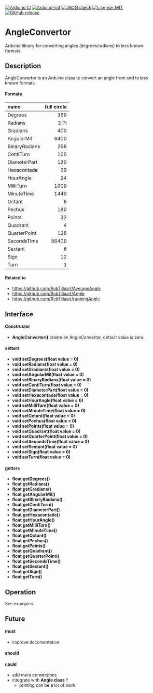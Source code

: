 
[![Arduino CI](https://github.com/RobTillaart/AngleConvertor/workflows/Arduino%20CI/badge.svg)](https://github.com/marketplace/actions/arduino_ci)
[![Arduino-lint](https://github.com/RobTillaart/AngleConvertor/actions/workflows/arduino-lint.yml/badge.svg)](https://github.com/RobTillaart/AngleConvertor/actions/workflows/arduino-lint.yml)
[![JSON check](https://github.com/RobTillaart/AngleConvertor/actions/workflows/jsoncheck.yml/badge.svg)](https://github.com/RobTillaart/AngleConvertor/actions/workflows/jsoncheck.yml)
[![License: MIT](https://img.shields.io/badge/license-MIT-green.svg)](https://github.com/RobTillaart/AngleConvertor/blob/master/LICENSE)
[![GitHub release](https://img.shields.io/github/release/RobTillaart/AngleConvertor.svg?maxAge=3600)](https://github.com/RobTillaart/AngleConvertor/releases)


# AngleConvertor

Arduino library for converting angles (degrees/radians) to less known formats.


## Description

AngleConvertor is an Arduino class to convert an angle from and to less known formats.


#### Formats


|  name           |  full circle  |
|:----------------|--------------:|
|  Degrees        |          360  |
|  Radians        |         2 PI  |
|  Gradians       |          400  |
|  AngularMil     |         6400  |
|  BinaryRadians  |          256  |
|  CentiTurn      |          100  |
|  DiameterPart   |          120  |
|  Hexacontade    |           60  |
|  HourAngle      |           24  |
|  MilliTurn      |         1000  |
|  MinuteTime     |         1440  |
|  Octant         |            8  |
|  Pechus         |          180  |
|  Points         |           32  |
|  Quadrant       |            4  |
|  QuarterPoint   |          128  |
|  SecondsTime    |        86400  |
|  Sextant        |            6  |
|  Sign           |           12  |
|  Turn           |            1  |


#### Related to
- https://github.com/RobTillaart/AverageAngle
- https://github.com/RobTillaart/Angle
- https://github.com/RobTillaart/runningAngle


## Interface

#### Constructor

- **AngleConvertor()** create an AngleConvertor, default value is zero.


#### setters

- **void setDegrees(float value = 0)**
- **void setRadians(float value = 0)**
- **void setGradians(float value = 0)**
- **void setAngularMil(float value = 0)**
- **void setBinaryRadians(float value = 0)**
- **void setCentiTurn(float value = 0)**
- **void setDiameterPart(float value = 0)**
- **void setHexacontade(float value = 0)**
- **void setHourAngle(float value = 0)**
- **void setMilliTurn(float value = 0)**
- **void setMinuteTime(float value = 0)**
- **void setOctant(float value = 0)**
- **void setPechus(float value = 0)**
- **void setPoints(float value = 0)**
- **void setQuadrant(float value = 0)**
- **void setQuarterPoint(float value = 0)**
- **void setSecondsTime(float value = 0)**
- **void setSextant(float value = 0)**
- **void setSign(float value = 0)**
- **void setTurn(float value = 0)**


#### getters

- **float getDegrees()**
- **float getRadians()**
- **float getGradians()**
- **float getAngularMil()**
- **float getBinaryRadians()**
- **float getCentiTurn()**
- **float getDiameterPart()**
- **float getHexacontade()**
- **float getHourAngle()**
- **float getMilliTurn()**
- **float getMinuteTime()**
- **float getOctant()**
- **float getPechus()**
- **float getPoints()**
- **float getQuadrant()**
- **float getQuarterPoint()**
- **float getSecondsTime()**
- **float getSextant()**
- **float getSign()**
- **float getTurn()**


## Operation

See examples.


## Future

#### must
- improve documentation

#### should


#### could
- add more conversions
- integrate with **Angle class** ?
  - printing can be a lot of work


